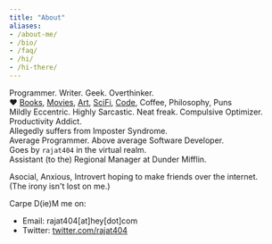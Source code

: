 ```yaml
---
title: "About"
aliases:
- /about-me/
- /bio/
- /faq/
- /hi/
- /hi-there/
---
```


Programmer. Writer. Geek. Overthinker. \
❤️ [Books](https://goodreads.com/rajat404), [Movies](https://letterboxd.com/rajat404/), [Art](https://twitter.com/i/lists/1319562633733836800), [SciFi](https://www.goodreads.com/review/list/9865591-rajat-goyal?ref=nav_mybooks&shelf=sci-fi), [Code](https://github.com/rajat404), Coffee, Philosophy, Puns \
Mildly Eccentric. Highly Sarcastic. Neat freak. Compulsive Optimizer. Productivity Addict. \
Allegedly suffers from Imposter Syndrome. \
Average Programmer. Above average Software Developer. \
Goes by `rajat404` in the virtual realm. \
Assistant (to the) Regional Manager at Dunder Mifflin.

Asocial, Anxious, Introvert hoping to make friends over the internet. \
(The irony isn't lost on me.)

Carpe D(ie)M me on:
- Email: rajat404[at]hey[dot]com
- Twitter: [twitter.com/rajat404](https://twitter.com/rajat404)
